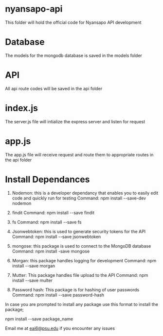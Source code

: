 # nyansapo-api
This folder will hold the official code for Nyansapo API development 

# Database
The models for the mongodb database is saved in the models folder

# API
All api route codes will be saved in the api folder

# index.js
The server.js file will intialize the express server and listen for request

# app.js
The app.js file will receive request and route them to appropriate routes in the api folder

# Install Dependances
1. Nodemon: this is a developer dependancy that enables you to easily edit code and quickly run for testing
Command: npm install --save-dev nodemon

2. findit 
Command: npm install --save findit

3. fs
Command: npm install --save fs

4. Jsonwebtoken: this is used to generate security tokens for the API
Command: npm install --save jsonwebtoken

5. mongose: this package is used to connect to the MongoDB database
Command: npm install -save mongose

6. Morgan: this package handles logging for development
Command: npm install --save morgan

7. Mutter: This package handles file upload to the API
Command: npm install --save multer

8. Password hash: This package is for hashing of user passwords
Command: npm install --save password-hash

In case you are prompted to install any package use this format to install the package;

npm install --save package_name

Email me at eai6@psu.edu if you encounter any issues